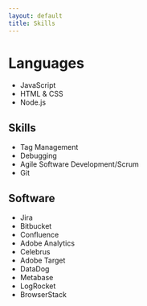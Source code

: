 ```yaml
---
layout: default
title: Skills
---
```

# Languages 
* JavaScript
* HTML & CSS
* Node.js

## Skills
* Tag Management
* Debugging
* Agile Software Development/Scrum
* Git

## Software
* Jira
* Bitbucket
* Confluence
* Adobe Analytics
* Celebrus
* Adobe Target
* DataDog
* Metabase
* LogRocket
* BrowserStack